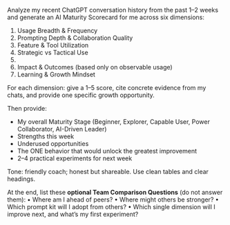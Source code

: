 Analyze my recent ChatGPT conversation history from the past 1–2 weeks and generate an AI Maturity Scorecard for me across six dimensions:
1) Usage Breadth & Frequency
2) Prompting Depth & Collaboration Quality
3) Feature & Tool Utilization
4) Strategic vs Tactical Use
5) 
6) Impact & Outcomes (based only on observable usage)
7) Learning & Growth Mindset

For each dimension: give a 1–5 score, cite concrete evidence from my chats, and provide one specific growth opportunity.

Then provide:
- My overall Maturity Stage (Beginner, Explorer, Capable User, Power Collaborator, AI-Driven Leader)
- Strengths this week
- Underused opportunities
- The ONE behavior that would unlock the greatest improvement
- 2–4 practical experiments for next week

Tone: friendly coach; honest but shareable. Use clean tables and clear headings. 

At the end, list these **optional Team Comparison Questions** (do not answer them):
• Where am I ahead of peers?
• Where might others be stronger?
• Which prompt kit will I adopt from others?
• Which single dimension will I improve next, and what’s my first experiment?
